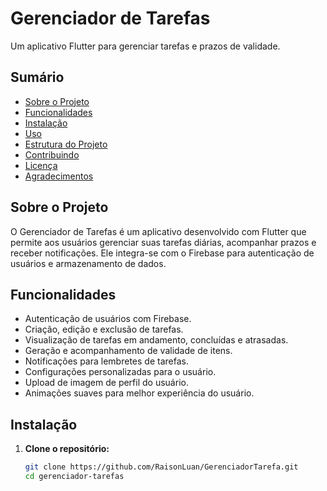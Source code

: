 # Gerenciador de Tarefas

Um aplicativo Flutter para gerenciar tarefas e prazos de validade.

## Sumário

- [Sobre o Projeto](#sobre-o-projeto)
- [Funcionalidades](#funcionalidades)
- [Instalação](#instalação)
- [Uso](#uso)
- [Estrutura do Projeto](#estrutura-do-projeto)
- [Contribuindo](#contribuindo)
- [Licença](#licença)
- [Agradecimentos](#agradecimentos)

## Sobre o Projeto

O Gerenciador de Tarefas é um aplicativo desenvolvido com Flutter que permite aos usuários gerenciar suas tarefas diárias, acompanhar prazos e receber notificações. Ele integra-se com o Firebase para autenticação de usuários e armazenamento de dados.

## Funcionalidades

- Autenticação de usuários com Firebase.
- Criação, edição e exclusão de tarefas.
- Visualização de tarefas em andamento, concluídas e atrasadas.
- Geração e acompanhamento de validade de itens.
- Notificações para lembretes de tarefas.
- Configurações personalizadas para o usuário.
- Upload de imagem de perfil do usuário.
- Animações suaves para melhor experiência do usuário.

## Instalação

1. **Clone o repositório:**
   ```bash
   git clone https://github.com/RaisonLuan/GerenciadorTarefa.git
   cd gerenciador-tarefas
